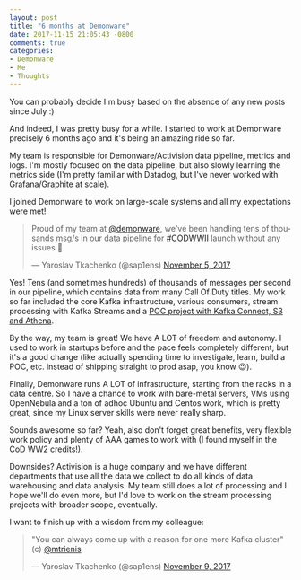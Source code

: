 ```yaml
---
layout: post
title: "6 months at Demonware"
date: 2017-11-15 21:05:43 -0800
comments: true
categories:
- Demonware
- Me
- Thoughts
---
```


You can probably decide I'm busy based on the absence of any new posts since July :)

And indeed, I was pretty busy for a while. I started to work at Demonware precisely 6 months ago and it's being an amazing ride so far.

<!-- more -->

My team is responsible for Demonware/Activision data pipeline, metrics and logs. I'm mostly focused on the data pipeline, but also slowly learning the metrics side (I'm pretty familiar with Datadog, but I've never worked with Grafana/Graphite at scale).

I joined Demonware to work on large-scale systems and all my expectations were met!

<blockquote class="twitter-tweet" data-lang="en"><p lang="en" dir="ltr">Proud of my team at <a href="https://twitter.com/demonware?ref_src=twsrc%5Etfw">@demonware</a>, we&#39;ve been handling tens of thousands msg/s in our data pipeline for <a href="https://twitter.com/hashtag/CODWWII?src=hash&amp;ref_src=twsrc%5Etfw">#CODWWII</a> launch without any issues 🙌</p>&mdash; Yaroslav Tkachenko (@sap1ens) <a href="https://twitter.com/sap1ens/status/927293945914073088?ref_src=twsrc%5Etfw">November 5, 2017</a></blockquote>
<script async src="https://platform.twitter.com/widgets.js" charset="utf-8"></script>

Yes! Tens (and sometimes hundreds) of thousands of messages per second in our pipeline, which contains data from many Call Of Duty titles. My work so far included the core Kafka infrastructure, various consumers, stream processing with Kafka Streams and a [POC project with Kafka Connect, S3 and Athena](https://www.slideshare.net/sap1ens/querying-data-pipeline-with-aws-athena).

By the way, my team is great! We have A LOT of freedom and autonomy. I used to work in startups before and the pace feels completely different, but it's a good change (like actually spending time to investigate, learn, build a POC, etc. instead of shipping straight to prod asap, you know 😉).

Finally, Demonware runs A LOT of infrastructure, starting from the racks in a data centre. So I have a chance to work with bare-metal servers, VMs using OpenNebula and a ton of adhoc Ubuntu and Centos work, which is pretty great, since my Linux server skills were never really sharp.

Sounds awesome so far? Yeah, also don't forget great benefits, very flexible work policy and plenty of AAA games to work with (I found myself in the CoD WW2 credits!).

Downsides? Activision is a huge company and we have different departments that use all the data we collect to do all kinds of data warehousing and data analysis. My team still does a lot of processing and I hope we'll do even more, but I'd love to work on the stream processing projects with broader scope, eventually.

I want to finish up with a wisdom from my colleague:

<blockquote class="twitter-tweet" data-lang="en"><p lang="en" dir="ltr">&quot;You can always come up with a reason for one more Kafka cluster&quot; (c) <a href="https://twitter.com/mtrienis?ref_src=twsrc%5Etfw">@mtrienis</a></p>&mdash; Yaroslav Tkachenko (@sap1ens) <a href="https://twitter.com/sap1ens/status/928759475359453185?ref_src=twsrc%5Etfw">November 9, 2017</a></blockquote>
<script async src="https://platform.twitter.com/widgets.js" charset="utf-8"></script>
